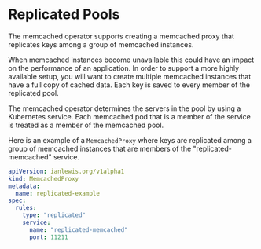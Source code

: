 # Replicated Pools

The memcached operator supports creating a memcached proxy that replicates keys among a group of memcached instances.

When memcached instances become unavailable this could have an impact on the performance of an application. In order to support a more highly available setup, you will want to create multiple memcached instances that have a full copy of cached data. Each key is saved to every member of the replicated pool.

The memcached operator determines the servers in the pool by using a Kubernetes service. Each memcached pod that is a member of the service is treated as a member of the memcached pool.

Here is an example of a `MemcachedProxy` where keys are replicated among a group of memcached instances that are members of the "replicated-memcached" service.

[embedmd]:# (replicated-example.yaml yaml /apiVersion/ $)
```yaml
apiVersion: ianlewis.org/v1alpha1
kind: MemcachedProxy
metadata:
  name: replicated-example
spec:
  rules:
    type: "replicated"
    service:
      name: "replicated-memcached"
      port: 11211
```
